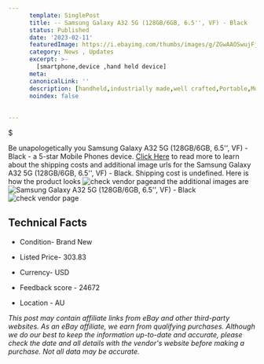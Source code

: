 ```yaml
---
      template: SinglePost
      title: -- Samsung Galaxy A32 5G (128GB/6GB, 6.5'', VF) - Black
      status: Published
      date: '2023-02-11'
      featuredImage: https://i.ebayimg.com/thumbs/images/g/ZGwAAOSwujFj5bc4/s-l225.jpg
      category: News , Updates
      excerpt: >-
        [smartphone,device ,hand held device]
      meta:
      canonicalLink: ''
      description: [handheld,industrially made,well crafted,Portable,Mobile,Compact,Convenient,Lightweight,Maneuverable,Man-portable,Miniature,Carriable,Hand-held,Light,Holdable,Transportable,Mobile device,Pocket-sized,On-the-go,Wireless,Cordless,Compact size,Convenient size, smartphone,device ,hand held device]
      noindex: false
      
        
---
```

$

Be unapologetically you Samsung Galaxy A32 5G (128GB/6GB, 6.5'', VF) - Black - a 5-star Mobile Phones device. [Click Here](https://www.ebay.com/itm/165913038015?hash=item26a1300cbf%3Ag%3AZGwAAOSwujFj5bc4&mkevt=1&mkcid=1&mkrid=711-53200-19255-0&campid=%253CePNCampaignId%253E&customid=%253CreferenceId%253E&toolid=10049) to read more to learn about the shipping costs and additional image urls for the Samsung Galaxy A32 5G (128GB/6GB, 6.5'', VF) - Black. Shipping cost is undefined. Here is how the product looks ![check vendor page](https://i.ebayimg.com/thumbs/images/g/ZGwAAOSwujFj5bc4/s-l225.jpg)and the additional images are![Samsung Galaxy A32 5G (128GB/6GB, 6.5'', VF) - Black](https://i.ebayimg.com/images/g/ZGwAAOSwujFj5bc4/s-l1200.jpg)![check vendor page](https://origin-galleryplus.ebayimg.com/ws/web/165913038015_2_0_1/225x225.jpg,https://origin-galleryplus.ebayimg.com/ws/web/165913038015_3_0_1/225x225.jpg,https://origin-galleryplus.ebayimg.com/ws/web/165913038015_4_0_1/225x225.jpg,https://origin-galleryplus.ebayimg.com/ws/web/165913038015_5_0_1/225x225.jpg)



 ## Technical Facts 



     
      

 - Condition- Brand New 


      

 - Listed Price- 303.83 


      

 - Currency- USD 


      

 - Feedback score - 24672 


      

 - Location - AU 


      
      

 *_This post may contain affiliate links from eBay and other third-party websites. As an eBay affiliate, we earn from qualifying purchases. Although we do our best to keep the information up-to-date and accurate, please check the date and all details with the vendor's website before making a purchase. Not all data may be accurate._*







